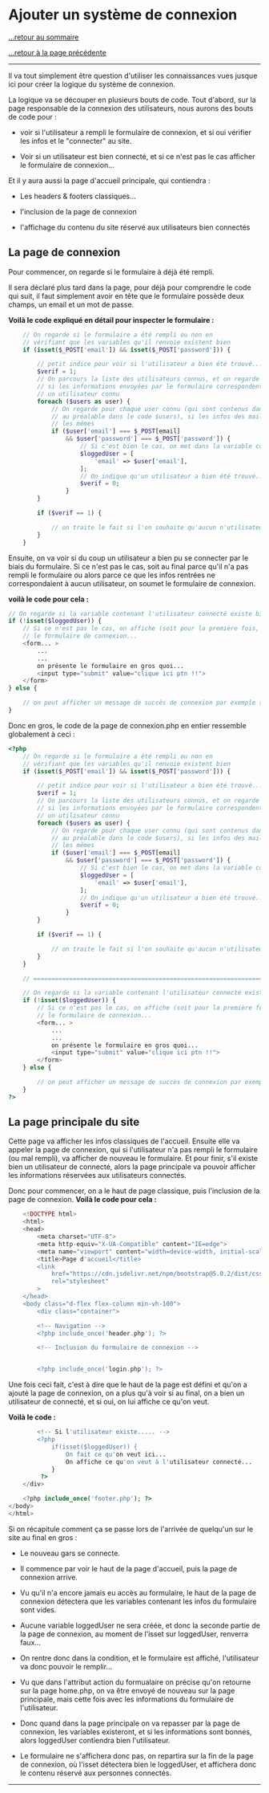 # Ajouter un système de connexion 

[...retour au sommaire](../intro.md)

[...retour à la page précédente](./envoiFichiers.md)

--- 

Il va tout simplement être question d'utiliser les connaissances vues jusque ici pour créer la logique du système de connexion. 

La logique va se découper en plusieurs bouts de code. Tout d'abord, sur la page responsable de la connexion des utilisateurs, nous aurons des bouts de code pour : 

* voir si l'utilisateur a rempli le formulaire de connexion, et si oui vérifier les infos et le "connecter" au site.

* Voir si un utilisateur est bien connecté, et si ce n'est pas le cas afficher le formulaire de connexion...
  

Et il y aura aussi la page d'accueil principale, qui contiendra : 

* Les headers & footers classiques...

* l'inclusion de la page de connexion 

* l'affichage du contenu du site réservé aux utilisateurs bien connectés 


## La page de connexion 

Pour commencer, on regarde si le formulaire à déjà été rempli. 

Il sera déclaré plus tard dans la page, pour déjà pour comprendre le code qui suit, il faut simplement avoir en tête que le formulaire possède deux champs, un email et un mot de passe.

**Voilà le code expliqué en détail pour inspecter le formulaire :**

```php
    // On regarde si le formulaire a été rempli ou non en 
    // vérifiant que les variables qu'il renvoie existent bien 
    if (isset($_POST['email']) && isset($_POST['password'])) {

        // petit indice pour voir si l'utilisateur a bien été trouvé...
        $verif = 1;
        // On parcours la liste des utilisateurs connus, et on regarde à chaque fois
        // si les informations envoyées par le formulaire correspondent bien à 
        // un utilisateur connu 
        foreach ($users as user) {
            // On regarde pour chaque user connu (qui sont contenus dans le tableau déclaré
            // au préalable dans le code $users), si les infos des mails et des mdp sont 
            // les mêmes
            if ($user['email'] === $_POST[email] 
                && $user['password'] === $_POST['password']) {
                    // Si c'est bien le cas, on met dans la variable contenant l'utilisateur connecté l'utilisateur ayant rempli le formulaire 
                    $loggedUser = [
                        'email' => $user['email'],
                    ];
                    // On indique qu'un utilisateur a bien été trouvé...
                    $verif = 0;
                }
        }

        if ($verif == 1) {

            // on traite le fait si l'on souhaite qu'aucun n'utilisateur ne soit encore connecté car il n'a pas été trouvé dans la liste des utilisateurs...
        }
    }
```

Ensuite, on va voir si du coup un utilisateur a bien pu se connecter par le biais du formulaire. 
Si ce n'est pas le cas, soit au final parce qu'il n'a pas rempli le formulaire ou alors parce ce que les infos rentrées ne correspondaient à aucun utilisateur, on soumet le formulaire de connexion. 

**voilà le code pour cela :**
```php
// On regarde si la variable contenant l'utilisateur connecté existe bien 
if (!isset($loggedUser)) {
    // Si ce n'est pas le cas, on affiche (soit pour la première fois, soit à nouveau...)
    // le formulaire de connexion...
    <form... > 
        ...
        ...
        on présente le formulaire en gros quoi...
        <input type="submit" value="clique ici ptn !!">
    </form>
} else {

    // on peut afficher un message de succès de connexion par exemple si on veut 
}

```

Donc en gros, le code de la page de connexion.php en entier ressemble globalement à ceci : 

```php
<?php
    // On regarde si le formulaire a été rempli ou non en 
    // vérifiant que les variables qu'il renvoie existent bien 
    if (isset($_POST['email']) && isset($_POST['password'])) {

        // petit indice pour voir si l'utilisateur a bien été trouvé...
        $verif = 1;
        // On parcours la liste des utilisateurs connus, et on regarde à chaque fois
        // si les informations envoyées par le formulaire correspondent bien à 
        // un utilisateur connu 
        foreach ($users as user) {
            // On regarde pour chaque user connu (qui sont contenus dans le tableau déclaré
            // au préalable dans le code $users), si les infos des mails et des mdp sont 
            // les mêmes
            if ($user['email'] === $_POST[email] 
                && $user['password'] === $_POST['password']) {
                    // Si c'est bien le cas, on met dans la variable contenant l'utilisateur connecté l'utilisateur ayant rempli le formulaire 
                    $loggedUser = [
                        'email' => $user['email'],
                    ];
                    // On indique qu'un utilisateur a bien été trouvé...
                    $verif = 0;
                }
        }

        if ($verif == 1) {

            // on traite le fait si l'on souhaite qu'aucun n'utilisateur ne soit encore connecté car il n'a pas été trouvé dans la liste des utilisateurs...
        }
    }

    // ==================================================================

    // On regarde si la variable contenant l'utilisateur connecté existe bien 
    if (!isset($loggedUser)) {
        // Si ce n'est pas le cas, on affiche (soit pour la première fois, soit à nouveau...)
        // le formulaire de connexion...
        <form... > 
            ...
            ...
            on présente le formulaire en gros quoi...
            <input type="submit" value="clique ici ptn !!">
        </form>
    } else {

        // on peut afficher un message de succès de connexion par exemple si on veut 
    }
?>
```

## La page principale du site

Cette page va afficher les infos classiques de l'accueil. Ensuite elle va appeler la page de connexion, qui si l'utilisateur n'a pas rempli le formulaire (ou mal rempli), va afficher de nouveau le formulaire. 
Et pour finir, s'il existe bien un utilisateur de connecté, alors la page principale va pouvoir afficher les informations réservées aux utilisateurs connectés. 

Donc pour commencer, on a le haut de page classique, puis l'inclusion de la page de connexion. 
**Voilà le code pour cela :**
```php
    <!DOCTYPE html>
    <html>
    <head>
        <meta charset="UTF-8">
        <meta http-equiv="X-UA-Compatible" content="IE=edge">
        <meta name="viewport" content="width=device-width, initial-scale=1.0">
        <title>Page d'accueil</title>
        <link
            href="https://cdn.jsdelivr.net/npm/bootstrap@5.0.2/dist/css/bootstrap.min.css" 
            rel="stylesheet"
        >
    </head>
    <body class="d-flex flex-column min-vh-100">
        <div class="container">

        <!-- Navigation -->
        <?php include_once('header.php'); ?>

        <!-- Inclusion du formulaire de connexion -->


        <?php include_once('login.php'); ?>
```

Une fois ceci fait, c'est à dire que le haut de la page est défini et qu'on a ajouté la page de connexion, on a plus qu'à voir si au final, on a bien un utilisateur de connecté, et si oui, on lui affiche ce qu'on veut. 

**Voilà le code :**
```php
        <!-- Si l'utilisateur existe..... -->
        <?php 
            if(isset($loggedUser)) {
                On fait ce qu'on veut ici...
                On affiche ce qu'on veut à l'utilisateur connecté...
            }
         ?>
    </div>

    <?php include_once('footer.php'); ?>
</body>
</html>
```


Si on récapitule comment ça se passe lors de l'arrivée de quelqu'un sur le site au final en gros : 

* Le nouveau gars se connecte. 
  
* Il commence par voir le haut de la page d'accueil, puis la page de connexion arrive. 
  
* Vu qu'il n'a encore jamais eu accès au formulaire, le haut de la page de connexion détectera que les variables contenant les infos du formulaire sont vides.


* Aucune variable loggedUser ne sera créée, et donc la seconde partie de la page de connexion, au moment de l'isset sur loggedUser, renverra faux...


* On rentre donc dans la condition, et le formulaire est affiché, l'utilisateur va donc pouvoir le remplir...


* Vu que dans l'attribut action du formualaire on précise qu'on retourne sur la page home.php, on va être envoyé de nouveau sur la page principale, mais cette fois avec les informations du formulaire de l'utilisateur. 


* Donc quand dans la page principale on va repasser par la page de connexion, les variables existeront, et si les informations sont bonnes, alors loggedUser contiendra bien l'utilisateur. 


* Le formulaire ne s'affichera donc pas, on repartira sur la fin de la page de connexion, où l'isset détectera bien le loggedUser, et affichera donc le contenu réservé aux personnes connectés.  
--- 